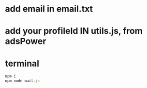 # add email in email.txt
# add your profileId IN utils.js, from adsPower

# terminal

```js
npm i
npm node mail.js
```
